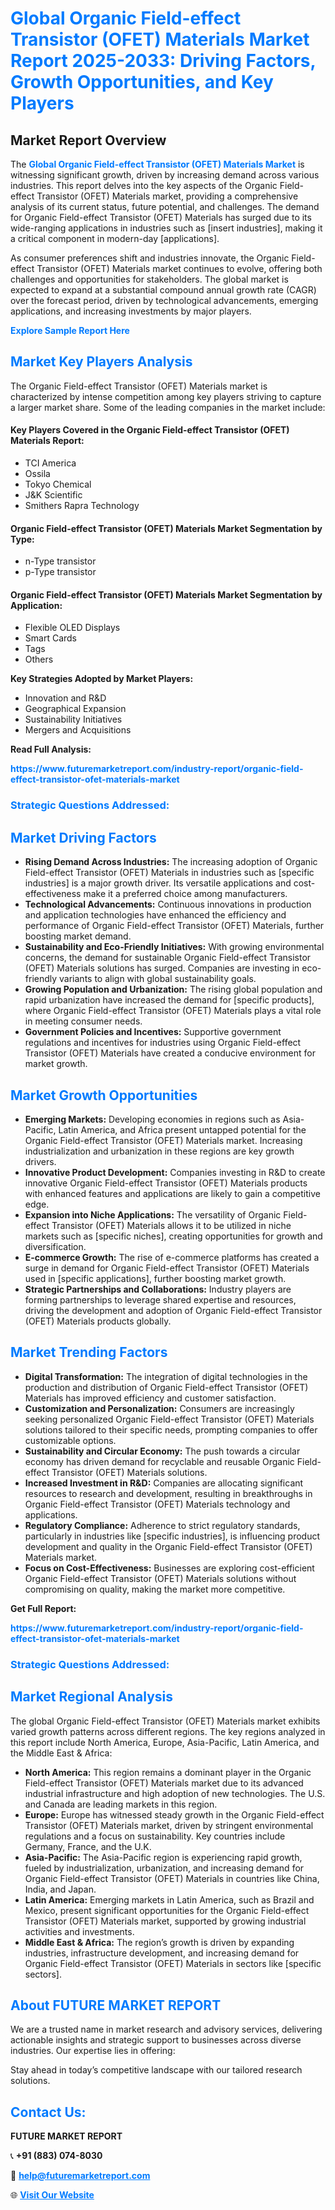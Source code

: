 <h1 style="color: #007BFF;">Global Organic Field-effect Transistor (OFET) Materials Market Report 2025-2033: Driving Factors, Growth Opportunities, and Key Players</h1>

<section id="overview">
<h2>Market Report Overview</h2>
<p>The <a href="https://www.futuremarketreport.com/industry-report/organic-field-effect-transistor-ofet-materials-market" style="color: #007BFF; text-decoration: none;"><strong>Global Organic Field-effect Transistor (OFET) Materials Market</strong></a> is witnessing significant growth, driven by increasing demand across various industries. This report delves into the key aspects of the Organic Field-effect Transistor (OFET) Materials market, providing a comprehensive analysis of its current status, future potential, and challenges. The demand for Organic Field-effect Transistor (OFET) Materials has surged due to its wide-ranging applications in industries such as [insert industries], making it a critical component in modern-day [applications].</p>
<p>As consumer preferences shift and industries innovate, the Organic Field-effect Transistor (OFET) Materials market continues to evolve, offering both challenges and opportunities for stakeholders. The global market is expected to expand at a substantial compound annual growth rate (CAGR) over the forecast period, driven by technological advancements, emerging applications, and increasing investments by major players.</p>
</section>

<section id="overview">
<p><a href="https://www.futuremarketreport.com/request-sample/reportId=88951" style="color: #007BFF; text-decoration: none;"><strong>Explore Sample Report Here</strong></a></p>
</section>

<section id="key-players">
<h2 style="color: #007BFF;">Market Key Players Analysis</h2>
<p>The Organic Field-effect Transistor (OFET) Materials market is characterized by intense competition among key players striving to capture a larger market share. Some of the leading companies in the market include:</p>
<h4>Key Players Covered in the Organic Field-effect Transistor (OFET) Materials Report:</h4>
<ul><li>TCI America</li><li>Ossila</li><li>Tokyo Chemical</li><li>J&amp;K Scientific</li><li>Smithers Rapra Technology</li></ul>
<h4>Organic Field-effect Transistor (OFET) Materials Market Segmentation by Type:</h4>
<ul><li>n-Type transistor</li><li>p-Type transistor</li></ul>

<h4>Organic Field-effect Transistor (OFET) Materials Market Segmentation by Application:</h4>
<ul><li>Flexible OLED Displays</li><li>Smart Cards</li><li>Tags</li><li>Others</li></ul>
<p><strong>Key Strategies Adopted by Market Players:</strong></p>
<ul>
<li>Innovation and R&D</li>
<li>Geographical Expansion</li>
<li>Sustainability Initiatives</li>
<li>Mergers and Acquisitions</li>
</ul>
</section>

<section>
<p><strong>Read Full Analysis: </strong></p><a href="https://www.futuremarketreport.com/industry-report/organic-field-effect-transistor-ofet-materials-market" style="color: #007BFF; text-decoration: none;"><strong>https://www.futuremarketreport.com/industry-report/organic-field-effect-transistor-ofet-materials-market</strong></a>
<h3 style="color: #007BFF;">Strategic Questions Addressed:</h3>
</section>

<section id="driving-factors">
<h2 style="color: #007BFF;">Market Driving Factors</h2>
<ul>
<li><strong>Rising Demand Across Industries:</strong> The increasing adoption of Organic Field-effect Transistor (OFET) Materials in industries such as [specific industries] is a major growth driver. Its versatile applications and cost-effectiveness make it a preferred choice among manufacturers.</li>
<li><strong>Technological Advancements:</strong> Continuous innovations in production and application technologies have enhanced the efficiency and performance of Organic Field-effect Transistor (OFET) Materials, further boosting market demand.</li>
<li><strong>Sustainability and Eco-Friendly Initiatives:</strong> With growing environmental concerns, the demand for sustainable Organic Field-effect Transistor (OFET) Materials solutions has surged. Companies are investing in eco-friendly variants to align with global sustainability goals.</li>
<li><strong>Growing Population and Urbanization:</strong> The rising global population and rapid urbanization have increased the demand for [specific products], where Organic Field-effect Transistor (OFET) Materials plays a vital role in meeting consumer needs.</li>
<li><strong>Government Policies and Incentives:</strong> Supportive government regulations and incentives for industries using Organic Field-effect Transistor (OFET) Materials have created a conducive environment for market growth.</li>
</ul>
</section>

<section id="growth-opportunities">
<h2 style="color: #007BFF;">Market Growth Opportunities</h2>
<ul>
<li><strong>Emerging Markets:</strong> Developing economies in regions such as Asia-Pacific, Latin America, and Africa present untapped potential for the Organic Field-effect Transistor (OFET) Materials market. Increasing industrialization and urbanization in these regions are key growth drivers.</li>
<li><strong>Innovative Product Development:</strong> Companies investing in R&D to create innovative Organic Field-effect Transistor (OFET) Materials products with enhanced features and applications are likely to gain a competitive edge.</li>
<li><strong>Expansion into Niche Applications:</strong> The versatility of Organic Field-effect Transistor (OFET) Materials allows it to be utilized in niche markets such as [specific niches], creating opportunities for growth and diversification.</li>
<li><strong>E-commerce Growth:</strong> The rise of e-commerce platforms has created a surge in demand for Organic Field-effect Transistor (OFET) Materials used in [specific applications], further boosting market growth.</li>
<li><strong>Strategic Partnerships and Collaborations:</strong> Industry players are forming partnerships to leverage shared expertise and resources, driving the development and adoption of Organic Field-effect Transistor (OFET) Materials products globally.</li>
</ul>
</section>

<section id="trending-factors">
<h2 style="color: #007BFF;">Market Trending Factors</h2>
<ul>
<li><strong>Digital Transformation:</strong> The integration of digital technologies in the production and distribution of Organic Field-effect Transistor (OFET) Materials has improved efficiency and customer satisfaction.</li>
<li><strong>Customization and Personalization:</strong> Consumers are increasingly seeking personalized Organic Field-effect Transistor (OFET) Materials solutions tailored to their specific needs, prompting companies to offer customizable options.</li>
<li><strong>Sustainability and Circular Economy:</strong> The push towards a circular economy has driven demand for recyclable and reusable Organic Field-effect Transistor (OFET) Materials solutions.</li>
<li><strong>Increased Investment in R&D:</strong> Companies are allocating significant resources to research and development, resulting in breakthroughs in Organic Field-effect Transistor (OFET) Materials technology and applications.</li>
<li><strong>Regulatory Compliance:</strong> Adherence to strict regulatory standards, particularly in industries like [specific industries], is influencing product development and quality in the Organic Field-effect Transistor (OFET) Materials market.</li>
<li><strong>Focus on Cost-Effectiveness:</strong> Businesses are exploring cost-efficient Organic Field-effect Transistor (OFET) Materials solutions without compromising on quality, making the market more competitive.</li>
</ul>
</section>

<section>
<p><strong>Get Full Report: </strong></p><a href="https://www.futuremarketreport.com/industry-report/organic-field-effect-transistor-ofet-materials-market" style="color: #007BFF; text-decoration: none;"><strong>https://www.futuremarketreport.com/industry-report/organic-field-effect-transistor-ofet-materials-market</strong></a>
<h3 style="color: #007BFF;">Strategic Questions Addressed:</h3>
</section>


<section id="regional-analysis">
<h2 style="color: #007BFF;">Market Regional Analysis</h2>
<p>The global Organic Field-effect Transistor (OFET) Materials market exhibits varied growth patterns across different regions. The key regions analyzed in this report include North America, Europe, Asia-Pacific, Latin America, and the Middle East & Africa:</p>
<ul>
<li><strong>North America:</strong> This region remains a dominant player in the Organic Field-effect Transistor (OFET) Materials market due to its advanced industrial infrastructure and high adoption of new technologies. The U.S. and Canada are leading markets in this region.</li>
<li><strong>Europe:</strong> Europe has witnessed steady growth in the Organic Field-effect Transistor (OFET) Materials market, driven by stringent environmental regulations and a focus on sustainability. Key countries include Germany, France, and the U.K.</li>
<li><strong>Asia-Pacific:</strong> The Asia-Pacific region is experiencing rapid growth, fueled by industrialization, urbanization, and increasing demand for Organic Field-effect Transistor (OFET) Materials in countries like China, India, and Japan.</li>
<li><strong>Latin America:</strong> Emerging markets in Latin America, such as Brazil and Mexico, present significant opportunities for the Organic Field-effect Transistor (OFET) Materials market, supported by growing industrial activities and investments.</li>
<li><strong>Middle East & Africa:</strong> The region’s growth is driven by expanding industries, infrastructure development, and increasing demand for Organic Field-effect Transistor (OFET) Materials in sectors like [specific sectors].</li>
</ul>
</section>

<footer>
<h2 style="color: #007BFF;">About FUTURE MARKET REPORT</h2>
<p>We are a trusted name in market research and advisory services, delivering actionable insights and strategic support to businesses across diverse industries. Our expertise lies in offering:</p>

<p>Stay ahead in today’s competitive landscape with our tailored research solutions.</p>

<h2 style="color: #007BFF;">Contact Us:</h2>
<p><strong>FUTURE MARKET REPORT</strong></p>
<p>📞 <strong>+91 (883) 074-8030</strong></p>
<p>📧 <strong><a href="mailto:help@futuremarketreport.com" style="color: #007BFF;">help@futuremarketreport.com</a></strong></p>
<p>🌐 <strong><a href="https://www.futuremarketreport.com/" style="color: #007BFF;">Visit Our Website</a></strong></p>
</footer>
